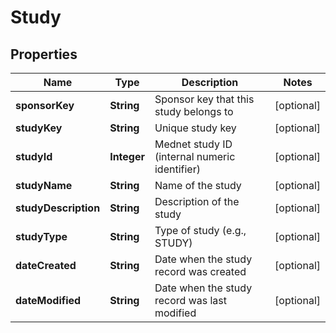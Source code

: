 

# Study


## Properties

| Name | Type | Description | Notes |
|------------ | ------------- | ------------- | -------------|
|**sponsorKey** | **String** | Sponsor key that this study belongs to |  [optional] |
|**studyKey** | **String** | Unique study key |  [optional] |
|**studyId** | **Integer** | Mednet study ID (internal numeric identifier) |  [optional] |
|**studyName** | **String** | Name of the study |  [optional] |
|**studyDescription** | **String** | Description of the study |  [optional] |
|**studyType** | **String** | Type of study (e.g., STUDY) |  [optional] |
|**dateCreated** | **String** | Date when the study record was created |  [optional] |
|**dateModified** | **String** | Date when the study record was last modified |  [optional] |



